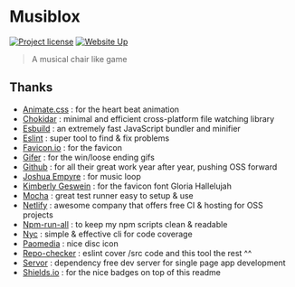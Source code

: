 # Musiblox

[![Project license](https://img.shields.io/github/license/Shuunen/musiblox.svg?color=informational)](https://github.com/Shuunen/musiblox/blob/master/LICENSE)
[![Website Up](https://img.shields.io/website/https/musiblox.netlify.app.svg)](https://musiblox.netlify.app)

> A musical chair like game

## Thanks

- [Animate.css](https://github.com/animate-css/animate.css/blob/main/source/attention_seekers/heartBeat.css) : for the heart beat animation
- [Chokidar](https://github.com/paulmillr/chokidar) : minimal and efficient cross-platform file watching library
- [Esbuild](https://github.com/evanw/esbuild) : an extremely fast JavaScript bundler and minifier
- [Eslint](https://eslint.org) : super tool to find & fix problems
- [Favicon.io](https://favicon.io/favicon-generator/) : for the favicon
- [Gifer](https://gifer.com/) : for the win/loose ending gifs
- [Github](https://github.com) : for all their great work year after year, pushing OSS forward
- [Joshua Empyre](https://freesound.org/people/joshuaempyre/sounds/250856/) : for music loop
- [Kimberly Geswein](https://kimberlygeswein.com) : for the favicon font Gloria Hallelujah
- [Mocha](https://github.com/mochajs/mocha) : great test runner easy to setup & use
- [Netlify](https://netlify.com) : awesome company that offers free CI & hosting for OSS projects
- [Npm-run-all](https://github.com/mysticatea/npm-run-all) : to keep my npm scripts clean & readable
- [Nyc](https://github.com/istanbuljs/nyc) : simple & effective cli for code coverage
- [Paomedia](https://www.iconfinder.com/icons/285652/disc_vinyl_icon) : nice disc icon
- [Repo-checker](https://github.com/Shuunen/repo-checker) : eslint cover /src code and this tool the rest ^^
- [Servor](https://github.com/lukejacksonn/servor) : dependency free dev server for single page app development
- [Shields.io](https://shields.io) : for the nice badges on top of this readme
